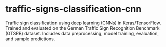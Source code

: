 # traffic-signs-classification-cnn
Traffic sign classification using deep learning (CNNs) in Keras/TensorFlow. Trained and evaluated on the German Traffic Sign Recognition Benchmark (GTSRB) dataset. Includes data preprocessing, model training, evaluation, and sample predictions.
